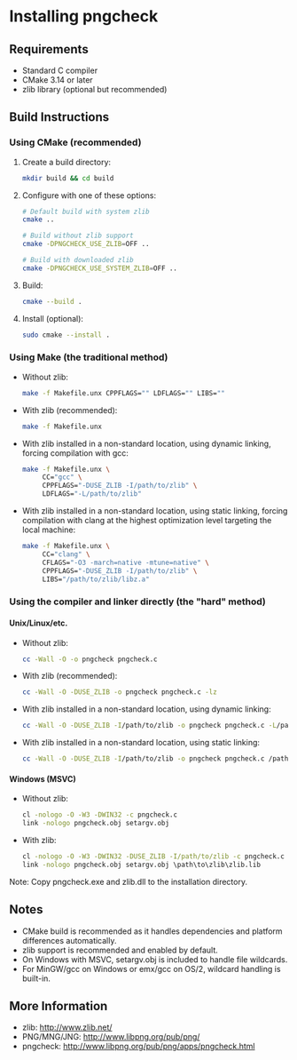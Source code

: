 # Installing pngcheck

## Requirements

- Standard C compiler
- CMake 3.14 or later
- zlib library (optional but recommended)

## Build Instructions

### Using CMake (recommended)

1. Create a build directory:

   ```sh
   mkdir build && cd build
   ```

2. Configure with one of these options:

   ```sh
   # Default build with system zlib
   cmake ..

   # Build without zlib support
   cmake -DPNGCHECK_USE_ZLIB=OFF ..

   # Build with downloaded zlib
   cmake -DPNGCHECK_USE_SYSTEM_ZLIB=OFF ..
   ```

3. Build:

   ```sh
   cmake --build .
   ```

4. Install (optional):

   ```sh
   sudo cmake --install .
   ```

### Using Make (the traditional method)

* Without zlib:

  ```sh
  make -f Makefile.unx CPPFLAGS="" LDFLAGS="" LIBS=""
  ```

* With zlib (recommended):

  ```sh
  make -f Makefile.unx
  ```

* With zlib installed in a non-standard location, using dynamic linking,
  forcing compilation with gcc:

  ```sh
  make -f Makefile.unx \
       CC="gcc" \
       CPPFLAGS="-DUSE_ZLIB -I/path/to/zlib" \
       LDFLAGS="-L/path/to/zlib"
  ```

* With zlib installed in a non-standard location, using static linking,
  forcing compilation with clang at the highest optimization level targeting the local machine:

  ```sh
  make -f Makefile.unx \
       CC="clang" \
       CFLAGS="-O3 -march=native -mtune=native" \
       CPPFLAGS="-DUSE_ZLIB -I/path/to/zlib" \
       LIBS="/path/to/zlib/libz.a"
  ```

### Using the compiler and linker directly (the "hard" method)

#### Unix/Linux/etc.

* Without zlib:

  ```sh
  cc -Wall -O -o pngcheck pngcheck.c
  ```

* With zlib (recommended):

  ```sh
  cc -Wall -O -DUSE_ZLIB -o pngcheck pngcheck.c -lz
  ```

* With zlib installed in a non-standard location, using dynamic linking:

  ```sh
  cc -Wall -O -DUSE_ZLIB -I/path/to/zlib -o pngcheck pngcheck.c -L/path/to/zlib -lz
  ```

* With zlib installed in a non-standard location, using static linking:

  ```sh
  cc -Wall -O -DUSE_ZLIB -I/path/to/zlib -o pngcheck pngcheck.c /path/to/zlib/libz.a
  ```

#### Windows (MSVC)

* Without zlib:

  ```cmd
  cl -nologo -O -W3 -DWIN32 -c pngcheck.c
  link -nologo pngcheck.obj setargv.obj
  ```

* With zlib:

  ```cmd
  cl -nologo -O -W3 -DWIN32 -DUSE_ZLIB -I/path/to/zlib -c pngcheck.c
  link -nologo pngcheck.obj setargv.obj \path\to\zlib\zlib.lib
  ```

Note: Copy pngcheck.exe and zlib.dll to the installation directory.

## Notes

- CMake build is recommended as it handles dependencies and platform differences automatically.
- zlib support is recommended and enabled by default.
- On Windows with MSVC, setargv.obj is included to handle file wildcards.
- For MinGW/gcc on Windows or emx/gcc on OS/2, wildcard handling is built-in.

## More Information

- zlib: http://www.zlib.net/
- PNG/MNG/JNG: http://www.libpng.org/pub/png/
- pngcheck: http://www.libpng.org/pub/png/apps/pngcheck.html
